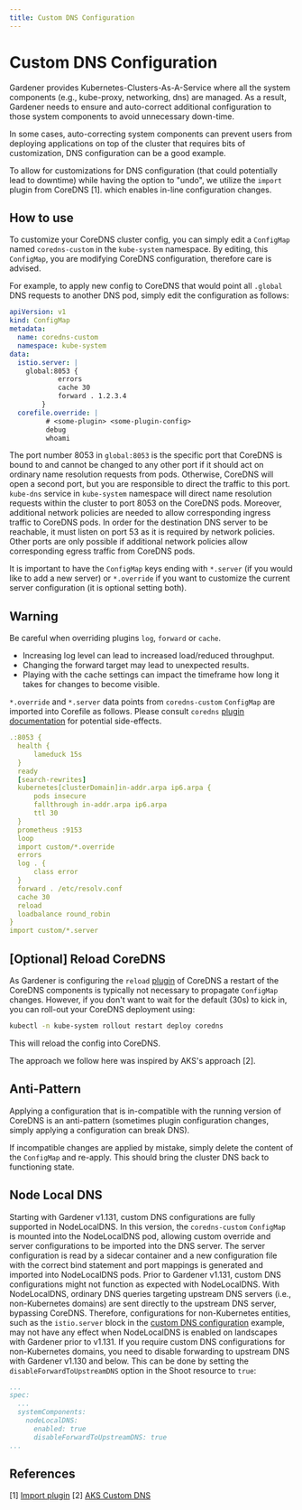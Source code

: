 ```yaml
---
title: Custom DNS Configuration
---
```


# Custom DNS Configuration

Gardener provides Kubernetes-Clusters-As-A-Service where all the system components (e.g., kube-proxy, networking, dns) are managed.
As a result, Gardener needs to ensure and auto-correct additional configuration to those system components to avoid unnecessary down-time.

In some cases, auto-correcting system components can prevent users from deploying applications on top of the cluster that requires bits of customization, DNS configuration can be a good example.

To allow for customizations for DNS configuration (that could potentially lead to downtime) while having the option to "undo", we utilize the `import` plugin from CoreDNS [1].
which enables in-line configuration changes.

## How to use

To customize your CoreDNS cluster config, you can simply edit a `ConfigMap` named `coredns-custom` in the `kube-system` namespace.
By editing, this `ConfigMap`, you are modifying CoreDNS configuration, therefore care is advised.

For example, to apply new config to CoreDNS that would point all `.global` DNS requests to another DNS pod, simply edit the configuration as follows:

```yaml
apiVersion: v1
kind: ConfigMap
metadata:
  name: coredns-custom
  namespace: kube-system
data:
  istio.server: |
    global:8053 {
            errors
            cache 30
            forward . 1.2.3.4
        }
  corefile.override: |
         # <some-plugin> <some-plugin-config>
         debug
         whoami
```

The port number 8053 in `global:8053` is the specific port that CoreDNS is bound to and cannot be changed to any other port if it should act on ordinary name resolution requests from pods. Otherwise, CoreDNS will open a second port, but you are responsible to direct the traffic to this port. `kube-dns` service in `kube-system` namespace will direct name resolution requests within the cluster to port 8053 on the CoreDNS pods.
Moreover, additional network policies are needed to allow corresponding ingress traffic to CoreDNS pods.
In order for the destination DNS server to be reachable, it must listen on port 53 as it is required by network policies. Other ports are only possible if additional network policies allow corresponding egress traffic from CoreDNS pods.

It is important to have the `ConfigMap` keys ending with `*.server` (if you would like to add a new server) or `*.override`
if you want to customize the current server configuration (it is optional setting both).

## Warning
Be careful when overriding plugins `log`, `forward` or `cache`.
- Increasing log level can lead to increased load/reduced throughput. 
- Changing the forward target may lead to unexpected results. 
- Playing with the cache settings can impact the timeframe how long it takes for changes to become visible.

`*.override` and `*.server` data points from `coredns-custom` `ConfigMap` are imported into Corefile as follows.
Please consult `coredns` [plugin documentation](https://coredns.io/plugins/) for potential side-effects.
```yaml
.:8053 {
  health {
      lameduck 15s
  }
  ready
  [search-rewrites]
  kubernetes[clusterDomain]in-addr.arpa ip6.arpa {
      pods insecure
      fallthrough in-addr.arpa ip6.arpa
      ttl 30
  }
  prometheus :9153
  loop
  import custom/*.override
  errors
  log . {
      class error
  }
  forward . /etc/resolv.conf
  cache 30
  reload
  loadbalance round_robin
}
import custom/*.server
```

## [Optional] Reload CoreDNS

As Gardener is configuring the `reload` [plugin](https://coredns.io/plugins/reload/) of CoreDNS a restart of the CoreDNS components is typically not necessary to propagate `ConfigMap` changes. However, if you don't want to wait for the default (30s) to kick in, you can roll-out your CoreDNS deployment using:

```bash
kubectl -n kube-system rollout restart deploy coredns
```

This will reload the config into CoreDNS.

The approach we follow here was inspired by AKS's approach [2].

## Anti-Pattern

Applying a configuration that is in-compatible with the running version of CoreDNS is an anti-pattern (sometimes plugin configuration changes,
simply applying a configuration can break DNS).

If incompatible changes are applied by mistake, simply delete the content of the `ConfigMap` and re-apply.
This should bring the cluster DNS back to functioning state.

## Node Local DNS

Starting with Gardener v1.131, custom DNS configurations are fully supported in NodeLocalDNS. In this version, the `coredns-custom` `ConfigMap` is mounted into the NodeLocalDNS pod, allowing custom override and server configurations to be imported into the DNS server. The server configuration is read by a sidecar container and a new configuration file with the correct bind statement and port mappings is generated and imported into NodeLocalDNS pods. Prior to Gardener v1.131, custom DNS configurations might not function as expected with NodeLocalDNS.
With NodeLocalDNS, ordinary DNS queries targeting upstream DNS servers (i.e., non-Kubernetes domains) are sent directly to the upstream DNS server, bypassing CoreDNS. Therefore, configurations for non-Kubernetes entities, such as the `istio.server` block in the [custom DNS configuration](custom-dns-config.md) example, may not have any effect when NodeLocalDNS is enabled on landscapes with Gardener prior to v1.131.
If you require custom DNS configurations for non-Kubernetes domains, you need to disable forwarding to upstream DNS with Gardener v1.130 and below. This can be done by setting the `disableForwardToUpstreamDNS` option in the Shoot resource to `true`:
```yaml
...
spec:
  ...
  systemComponents:
    nodeLocalDNS:
      enabled: true
      disableForwardToUpstreamDNS: true
...
```

## References

[1] [Import plugin](https://github.com/coredns/coredns/tree/master/plugin/import)
[2] [AKS Custom DNS](https://docs.microsoft.com/en-us/azure/aks/coredns-custom)
